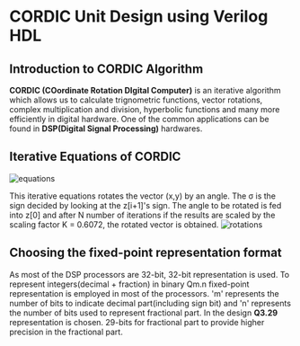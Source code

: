 # CORDIC Unit Design using Verilog HDL

## Introduction to CORDIC Algorithm
**CORDIC (COordinate Rotation DIgital Computer)** is an iterative algorithm which allows us to calculate trignometric functions, vector rotations, complex multiplication and division, hyperbolic functions
and many more efficiently in digital hardware.
One of the common applications can be found in **DSP(Digital Signal Processing)** hardwares.

## Iterative Equations of CORDIC
![equations](https://github.com/SudeepJoshi22/SynthoSphere_CORDIC_Unit/blob/main/images/Screenshot%20from%202023-08-26%2000-49-17.png)

This iterative equations rotates the vector (x,y) by an angle. The σ is the sign decided by looking at the z[i+1]'s sign. The angle to be rotated is fed into z[0] and after N number of iterations if the results are scaled by the scaling factor K = 0.6072, the rotated vector is obtained.
![rotations](https://github.com/SudeepJoshi22/SynthoSphere_CORDIC_Unit/blob/main/images/Screenshot%20from%202023-08-26%2000-49-57.png)	

## Choosing the fixed-point representation format
As most of the DSP processors are 32-bit, 32-bit representation is used. To represent integers(decimal +  fraction) in binary Qm.n fixed-point representation is employed in most of the processors. 'm' represents the number of bits to indicate decimal part(including sign bit) and 'n' represents the number of bits used to represent fractional part.
In the design **Q3.29** representation is chosen. 29-bits for fractional part to provide higher precision in the fractional part.

